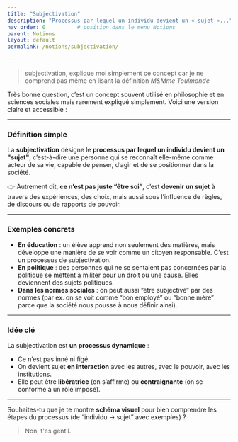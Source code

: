 ```yaml
---
title: "Subjectivation"
description: "Processus par lequel un individu devient un « sujet »..."
nav_order: 0          # position dans le menu Notions
parent: Notions
layout: default
permalink: /notions/subjectivation/

---
```


> subjectivation, explique moi simplement ce concept car je ne comprend pas même en lisant la définition <cite>M&Mme Toulmonde</cite>

Très bonne question, c’est un concept souvent utilisé en philosophie et en sciences sociales mais rarement expliqué simplement. Voici une version claire et accessible :

---

### **Définition simple**

La **subjectivation** désigne le **processus par lequel un individu devient un "sujet"**, c’est-à-dire une personne qui se reconnaît elle-même comme acteur de sa vie, capable de penser, d’agir et de se positionner dans la société.

👉 Autrement dit, **ce n’est pas juste “être soi”**, c’est **devenir un sujet** à travers des expériences, des choix, mais aussi sous l’influence de règles, de discours ou de rapports de pouvoir.

---

### **Exemples concrets**

* **En éducation** : un élève apprend non seulement des matières, mais développe une manière de se voir comme un citoyen responsable. C’est un processus de subjectivation.
* **En politique** : des personnes qui ne se sentaient pas concernées par la politique se mettent à militer pour un droit ou une cause. Elles deviennent des sujets politiques.
* **Dans les normes sociales** : on peut aussi “être subjectivé” par des normes (par ex. on se voit comme “bon employé” ou “bonne mère” parce que la société nous pousse à nous définir ainsi).

---

### **Idée clé**

La subjectivation est **un processus dynamique** :

* Ce n’est pas inné ni figé.
* On devient sujet **en interaction** avec les autres, avec le pouvoir, avec les institutions.
* Elle peut être **libératrice** (on s’affirme) ou **contraignante** (on se conforme à un rôle imposé).

---

Souhaites-tu que je te montre **schéma visuel** pour bien comprendre les étapes du processus (de “individu → sujet” avec exemples) ?

> Non, t'es gentil.
